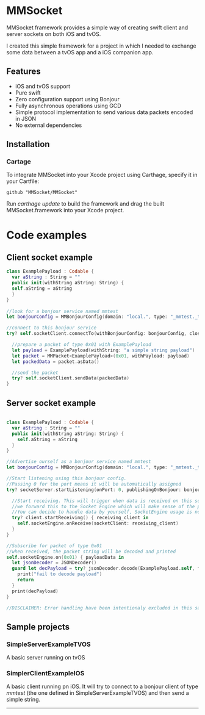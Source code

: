 # MMSocket

MMSocket framework provides a simple way of creating swift client and server sockets on both iOS and tvOS.

I created this simple framework for a project in which I needed to exchange some data between a tvOS app and a iOS companion app.

## Features
* iOS and tvOS support
* Pure swift
* Zero configuration support using Bonjour
* Fully asynchronous operations using GCD
* Simple protocol implementation to send various data packets  encoded in JSON
* No external dependencies

## Installation
### Cartage
To integrate MMSocket into your Xcode project using Carthage, specify it in your Cartfile:

`github "MMSocket/MMSocket"`

Run _carthage update_ to build the framework and drag the built MMSocket.framework into your Xcode project.

# Code examples
## Client socket example
```swift
class ExamplePayload : Codable {
  var aString : String = ""
  public init(withString aString: String) {
  self.aString = aString
  }
}
	
//look for a bonjour service named mmtest
let bonjourConfig = MMBonjourConfig(domain: "local.", type: "_mmtest._tcp.", name: "mmtest")

//connect to this bonjour service
try? self.socketClient.connectTo(withBonjourConfig: bonjourConfig, closeHandler: self.closeHandler) {

  //prepare a packet of type 0x01 with ExamplePayload     
  let payload = ExamplePayload(withString: "a simple string payload")
  let packet = MMPacket<ExamplePayload>(0x01, withPayload: payload)
  let packedData = packet.asData()

  //send the packet
  try? self.socketClient.sendData(packedData)
}

```

## Server socket example
```swift

class ExamplePayload : Codable {
  var aString : String = ""
  public init(withString aString: String) {
    self.aString = aString
  }
}

//Advertise ourself as a bonjour service named mmtest
let bonjourConfig = MMBonjourConfig(domain: "local.", type: "_mmtest._tcp.", name: "mmtest")

//Start listening using this bonjour config.
//Passing 0 for the port means it will be automatically assigned
try? socketServer.startListening(onPort: 0, publishingOnBonjour: bonjourConfig) { client in

  //Start receiving. This will trigger when data is received on this socket
  //we forward this to the Socket Engine which will make sense of the packets.
  //You can decide to handle data by yourself, SocketEngine usage is not mandatory.
  try? client.startReceiving() { receiving_client in
    self.socketEngine.onReceive(socketClient: receiving_client)
  }
}

//Subscribe for packet of type 0x01
//when received, the packet string will be decoded and printed
self.socketEngine.on(0x01) { payloadData in
  let jsonDecoder = JSONDecoder()
  guard let decPayload = try? jsonDecoder.decode(ExamplePayload.self, from: payloadData) else {
    print("fail to decode payload")
    return
  }
  print(decPayload)
}

//DISCLAIMER: Error handling have been intentionaly excluded in this sample code for reading simplicity. Have a look at the full SimpleServerExampleTVOS for proper error handling. 
```

## Sample projects
### SimpleServerExampleTVOS
A basic server running on tvOS

### SimplerClientExampleIOS
A basic client running pn iOS. It will try to connect to a bonjour client of type _mmtest_ (the one defined in SimpleServerExampleTVOS) and then send a simple string.

- - - -


